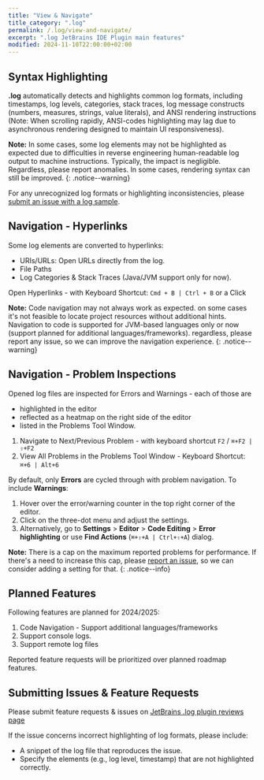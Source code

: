 ```yaml
---
title: "View & Navigate"
title_category: ".log"
permalink: /.log/view-and-navigate/
excerpt: ".log JetBrains IDE Plugin main features"
modified: 2024-11-10T22:00:00+02:00
---
```


## Syntax Highlighting

**.log** automatically detects and highlights common log formats, including timestamps, log levels, categories, stack traces, log message constructs (numbers, measures, strings, value literals), and ANSI rendering instructions (Note: When scrolling rapidly, ANSI-codes highlighting may lag due to asynchronous rendering designed to maintain UI responsiveness).

**Note:** In some cases, some log elements may not be highlighted as expected due to difficulties in reverse engineering human-readable log output to machine instructions. Typically, the impact is negligible. Regardless, please report anomalies. In some cases, rendering syntax can still be improved.
{: .notice--warning}

For any unrecognized log formats or highlighting inconsistencies, please [submit an issue with a log sample](#submitting-issues--feature-requests).

## Navigation - Hyperlinks

Some log elements are converted to hyperlinks:
  - URIs/URLs: Open URLs directly from the log.
  - File Paths
  - Log Categories & Stack Traces (Java/JVM support only for now).

Open Hyperlinks - with Keyboard Shortcut: `Cmd + B | Ctrl + B` or a Click

**Note:** Code navigation may not always work as expected. on some cases it's not feasible to locate project resources without additional hints. Navigation to code is supported for JVM-based languages only or now (support planned for additional languages/frameworks). regardless, please report any issue, so we can improve the navigation experience.
{: .notice--warning}

## Navigation - Problem Inspections

Opened log files are inspected for Errors and Warnings - each of those are
- highlighted in the editor
- reflected as a heatmap on the right side of the editor
- listed in the Problems Tool Window.

1. Navigate to Next/Previous Problem - with keyboard shortcut `F2` / `⌘+F2 | ⇧+F2`
2. View All Problems in the Problems Tool Window - Keyboard Shortcut: `⌘+6 | Alt+6`

By default, only **Errors** are cycled through with problem navigation. To include **Warnings**:
1. Hover over the error/warning counter in the top right corner of the editor.
2. Click on the three-dot menu and adjust the settings.
3. Alternatively, go to **Settings** > **Editor** > **Code Editing** > **Error highlighting** or use **Find Actions** (`⌘+⇧+A | Ctrl+⇧+A`) dialog.

**Note:** There is a cap on the maximum reported problems for performance. If there's a need to increase this cap, please [report an issue](#submitting-issues--feature-requests), so we can consider adding a setting for that.
{: .notice--info}

## Planned Features

Following features are planned for 2024/2025:

1. Code Navigation - Support additional languages/frameworks
2. Support console logs.
3. Support remote log files

Reported feature requests will be prioritized over planned roadmap features.

## Submitting Issues & Feature Requests

Please submit feature requests & issues on [JetBrains .log plugin reviews page](https://plugins.jetbrains.com/plugin/23958--log/reviews)

If the issue concerns incorrect highlighting of log formats, please include:
- A snippet of the log file that reproduces the issue.
- Specify the elements (e.g., log level, timestamp) that are not highlighted correctly.

